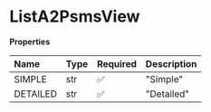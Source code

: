 # ListA2PsmsView

**Properties**

| Name     | Type | Required | Description |
| :------- | :--- | :------- | :---------- |
| SIMPLE   | str  | ✅       | "Simple"    |
| DETAILED | str  | ✅       | "Detailed"  |

<!-- This file was generated by liblab | https://liblab.com/ -->
